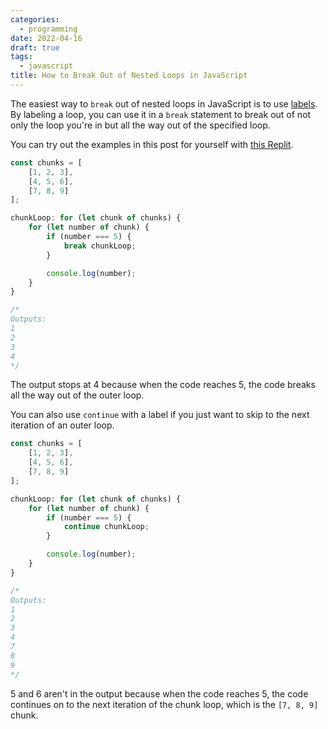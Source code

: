 ```yaml
---
categories:
  - programming
date: 2022-04-16
draft: true
tags:
  - javascript
title: How to Break Out of Nested Loops in JavaScript
---
```


The easiest way to `break` out of nested loops in JavaScript is to use
[labels](https://developer.mozilla.org/en-US/docs/Web/JavaScript/Reference/Statements/label).
By labeling a loop, you can use it in a `break` statement to break out of not
only the loop you're in but all the way out of the specified loop.

You can try out the examples in this post for yourself with [this
Replit](https://replit.com/@dyguo/how-to-break-out-of-nested-loops-in-javascript).

```javascript
const chunks = [
    [1, 2, 3],
    [4, 5, 6],
    [7, 8, 9]
];

chunkLoop: for (let chunk of chunks) {
    for (let number of chunk) {
        if (number === 5) {
            break chunkLoop;
        }

        console.log(number);
    }
}

/*
Outputs:
1
2
3
4
*/
```

The output stops at 4 because when the code reaches 5, the code breaks all the
way out of the outer loop.

You can also use `continue` with a label if you just want to skip to the next
iteration of an outer loop.

```javascript
const chunks = [
    [1, 2, 3],
    [4, 5, 6],
    [7, 8, 9]
];

chunkLoop: for (let chunk of chunks) {
    for (let number of chunk) {
        if (number === 5) {
            continue chunkLoop;
        }

        console.log(number);
    }
}

/*
Outputs:
1
2
3
4
7
8
9
*/
```

5 and 6 aren't in the output because when the code reaches 5, the code continues
on to the next iteration of the chunk loop, which is the `[7, 8, 9]` chunk.
